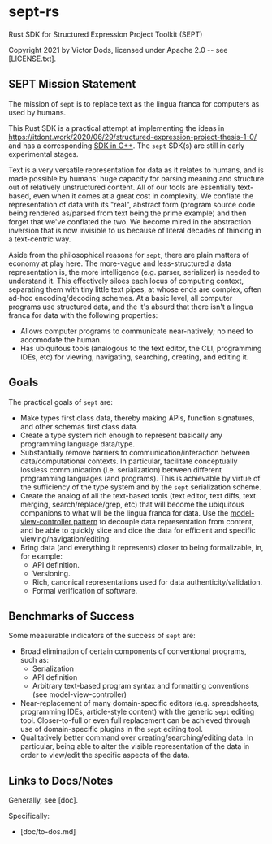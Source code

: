 # sept-rs

Rust SDK for Structured Expression Project Toolkit (SEPT)

Copyright 2021 by Victor Dods, licensed under Apache 2.0 -- see [LICENSE.txt].

## SEPT Mission Statement

The mission of `sept` is to replace text as the lingua franca for computers as used by humans.

This Rust SDK is a practical attempt at implementing the ideas in https://itdont.work/2020/06/29/structured-expression-project-thesis-1-0/ and has a corresponding [SDK in C++](https://github.com/vdods/sept).  The `sept` SDK(s) are still in early experimental stages.

Text is a very versatile representation for data as it relates to humans, and is made possible by humans' huge capacity for parsing meaning and structure out of relatively unstructured content. All of our tools are essentially text-based, even when it comes at a great cost in complexity. We conflate the representation of data with its "real", abstract form (program source code being rendered as/parsed from text being the prime example) and then forget that we've conflated the two.  We become mired in the abstraction inversion that is now invisible to us because of literal decades of thinking in a text-centric way.

Aside from the philosophical reasons for `sept`, there are plain matters of economy at play here. The more-vague and less-structured a data representation is, the more intelligence (e.g. parser, serializer) is needed to understand it.  This effectively siloes each locus of computing context, separating them with tiny little text pipes, at whose ends are complex, often ad-hoc encoding/decoding schemes.  At a basic level, all computer programs use structured data, and the it's absurd that there isn't a lingua franca for data with the following properties:
-   Allows computer programs to communicate near-natively; no need to accomodate the human.
-   Has ubiquitous tools (analogous to the text editor, the CLI, programming IDEs, etc) for viewing, navigating, searching, creating, and editing it.

## Goals

The practical goals of `sept` are:
-   Make types first class data, thereby making APIs, function signatures, and other schemas first class data.
-   Create a type system rich enough to represent basically any programming language data/type.
-   Substantially remove barriers to communication/interaction between data/computational contexts. In particular, facilitate conceptually lossless communication (i.e. serialization) between different programming languages (and programs).  This is achievable by virtue of the sufficiency of the type system and by the `sept` serialization scheme.
-   Create the analog of all the text-based tools (text editor, text diffs, text merging, search/replace/grep, etc) that will become the ubiquitous companions to what will be the lingua franca for data.  Use the [model-view-controller pattern](https://en.wikipedia.org/wiki/Model%E2%80%93view%E2%80%93controller) to decouple data representation from content, and be able to quickly slice and dice the data for efficient and specific viewing/navigation/editing.
-   Bring data (and everything it represents) closer to being formalizable, in, for example:
    -   API definition.
    -   Versioning.
    -   Rich, canonical representations used for data authenticity/validation.
    -   Formal verification of software.

## Benchmarks of Success

Some measurable indicators of the success of `sept` are:
-   Broad elimination of certain components of conventional programs, such as:
    -   Serialization
    -   API definition
    -   Arbitrary text-based program syntax and formatting conventions (see model-view-controller)
-   Near-replacement of many domain-specific editors (e.g. spreadsheets, programming IDEs, article-style content) with the generic `sept` editing tool.  Closer-to-full or even full replacement can be achieved through use of domain-specific plugins in the `sept` editing tool.
-   Qualitatively better command over creating/searching/editing data.  In particular, being able to alter the visible representation of the data in order to view/edit the specific aspects of the data.

## Links to Docs/Notes

Generally, see [doc].

Specifically:
-   [doc/to-dos.md]
